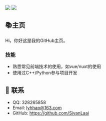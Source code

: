 ![](https://github-readme-stats.vercel.app/api?username=SivanLaai&count_private=true&show_icons=true&icon_color=0366d6&text_color=24292e&bg_color=ffffff&hide_title=true)
![](https://github-readme-stats.vercel.app/api/top-langs/?username=SivanLaai&layout=compact)

## 📚主页
Hi，你好这是我的GitHub主页。

### 技能
* 熟悉常见前端技术的使用，如vue/nuxt的使用
* 使用过C++/Python参与项目开发

## :email: 联系

- QQ: <a :href="tencent://message/?uin=328265858&Site=&Menu=yes" class='qq'>328265858</a>
- Email:  <a href="mailto:lyhhap@163.com">lyhhap@163.com</a>
- GitHub: <https://github.com/SivanLaai>
